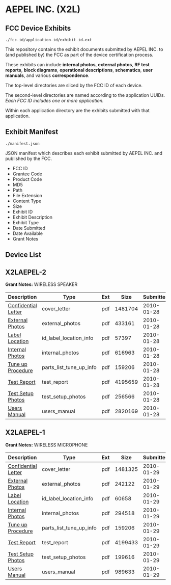 # AEPEL INC. (X2L)
## FCC Device Exhibits

```
./fcc-id/application-id/exhibit-id.ext
```

This repository contains the exhibit documents submitted by AEPEL INC. to (and published by) the FCC as part of the device certification process.

These exhibits can include **internal photos**, **external photos**, **RF test reports**, **block diagrams**, **operational descriptions**, **schematics**, **user manuals**, and various **correspondence**.

The top-level directories are sliced by the FCC ID of each device.

The second-level directories are named according to the application UUIDs. *Each FCC ID includes one or more application.*

Within each application directory are the exhibits submitted with that application. 

## Exhibit Manifest

```
./manifest.json
```

JSON manifest which describes each exhibit submitted by AEPEL INC. and published by the FCC.

- FCC ID
- Grantee Code
- Product Code
- MD5
- Path
- File Extension
- Content Type
- Size
- Exhibit ID
- Exhibit Description
- Exhibit Type
- Date Submitted
- Date Available
- Grant Notes

## Device List
## X2LAEPEL-2
**Grant Notes:** WIRELESS SPEAKER

| Description | Type | Ext | Size | Submitted | Available |
| ----------- | ---- | --- | ---- | --------- | --------- |
| [Confidential Letter](X2LAEPEL-2/cea49d312fa1e585ecc2474f607e1fed/1233813.pdf) | cover_letter | pdf | 1481704 | 2010-01-28 | 2010-01-29 |
| [External Photos](X2LAEPEL-2/cea49d312fa1e585ecc2474f607e1fed/1233814.pdf) | external_photos | pdf | 433161 | 2010-01-28 | 2010-01-29 |
| [Label Location](X2LAEPEL-2/cea49d312fa1e585ecc2474f607e1fed/1233816.pdf) | id_label_location_info | pdf | 57397 | 2010-01-28 | 2010-01-29 |
| [Internal Photos](X2LAEPEL-2/cea49d312fa1e585ecc2474f607e1fed/1233815.pdf) | internal_photos | pdf | 616963 | 2010-01-28 | 2010-01-29 |
| [Tune up Procedure](X2LAEPEL-2/cea49d312fa1e585ecc2474f607e1fed/1233819.pdf) | parts_list_tune_up_info | pdf | 159206 | 2010-01-28 | 2010-01-29 |
| [Test Report](X2LAEPEL-2/cea49d312fa1e585ecc2474f607e1fed/1233817.pdf) | test_report | pdf | 4195659 | 2010-01-28 | 2010-01-29 |
| [Test Setup Photos](X2LAEPEL-2/cea49d312fa1e585ecc2474f607e1fed/1233818.pdf) | test_setup_photos | pdf | 256566 | 2010-01-28 | 2010-01-29 |
| [Users Manual](X2LAEPEL-2/cea49d312fa1e585ecc2474f607e1fed/1233820.pdf) | users_manual | pdf | 2820169 | 2010-01-28 | 2010-01-29 |
## X2LAEPEL-1
**Grant Notes:** WIRELESS MICROPHONE

| Description | Type | Ext | Size | Submitted | Available |
| ----------- | ---- | --- | ---- | --------- | --------- |
| [Confidential Letter](X2LAEPEL-1/efb803cb68ba71e0c19db1590c35c5ea/1234927.pdf) | cover_letter | pdf | 1481325 | 2010-01-29 | 2010-02-01 |
| [External Photos](X2LAEPEL-1/efb803cb68ba71e0c19db1590c35c5ea/1234928.pdf) | external_photos | pdf | 242122 | 2010-01-29 | 2010-02-01 |
| [Label Location](X2LAEPEL-1/efb803cb68ba71e0c19db1590c35c5ea/1234930.pdf) | id_label_location_info | pdf | 60658 | 2010-01-29 | 2010-02-01 |
| [Internal Photos](X2LAEPEL-1/efb803cb68ba71e0c19db1590c35c5ea/1234929.pdf) | internal_photos | pdf | 294518 | 2010-01-29 | 2010-02-01 |
| [Tune up Procedure](X2LAEPEL-1/efb803cb68ba71e0c19db1590c35c5ea/1234933.pdf) | parts_list_tune_up_info | pdf | 159206 | 2010-01-29 | 2010-02-01 |
| [Test Report](X2LAEPEL-1/efb803cb68ba71e0c19db1590c35c5ea/1234931.pdf) | test_report | pdf | 4199433 | 2010-01-29 | 2010-02-01 |
| [Test Setup Photos](X2LAEPEL-1/efb803cb68ba71e0c19db1590c35c5ea/1234932.pdf) | test_setup_photos | pdf | 199616 | 2010-01-29 | 2010-02-01 |
| [Users Manual](X2LAEPEL-1/efb803cb68ba71e0c19db1590c35c5ea/1234934.pdf) | users_manual | pdf | 989633 | 2010-01-29 | 2010-02-01 |

